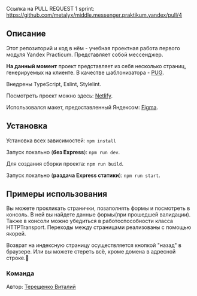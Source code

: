 Ссылка на PULL REQUEST 1 sprint: https://github.com/metalyx/middle.messenger.praktikum.yandex/pull/4

## Описание

Этот репозиторий и код в нём - учебная проектная работа первого модуля Yandex Practicum. Представляет собой мессенджер.

**На данный момент** проект представляет из себя несколько страниц, генерируемых на клиенте. В качестве шаблонизатора - [PUG](https://pugjs.org/api/getting-started.html). 

Внедрены TypeScript, Eslint, Stylelint.

Посмотреть проект можно здесь: [Netlify](https://6206aa8644619b2a4b916a00--wonderful-mayer-44e72d.netlify.app/).

Использовался макет, предоставленный Яндексом: [Figma](https://www.figma.com/file/24EUnEHGEDNLdOcxg7ULwV/Chat?node-id=0%3A1).

## Установка

Установка всех зависимостей: `npm install`

Запуск локально (**без Express**): `npm run dev`.

Для создания сборки проекта: `npm run build`.

Запуск локально (**раздача Express статики**): `npm run start`.

## **Примеры использования**

Вы можете прокликать странички, позаполнять формы и посмотреть в консоль. В ней вы найдете данные формы(при прошедшей валидации).
Также в консоли можно убедиться в работоспособности класса HTTPTransport.
Переходы между страницами реализованы с помощью якорей.

Возврат на индексную страницу осуществляется кнопкой "назад" в браузере. Или вы можете стереть всё, кроме домена в адресной строке.🤷

### **Команда**

Автор: [Терещенко Виталий](https://vk.com/metalyx)
